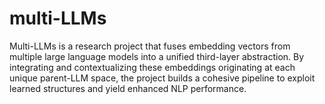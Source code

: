 # multi-LLMs
Multi-LLMs is a research project that fuses embedding vectors from multiple large language models into a unified third-layer abstraction. By integrating and contextualizing these embeddings originating at each unique parent-LLM space, the project builds a cohesive pipeline to exploit learned structures and yield enhanced NLP performance.
